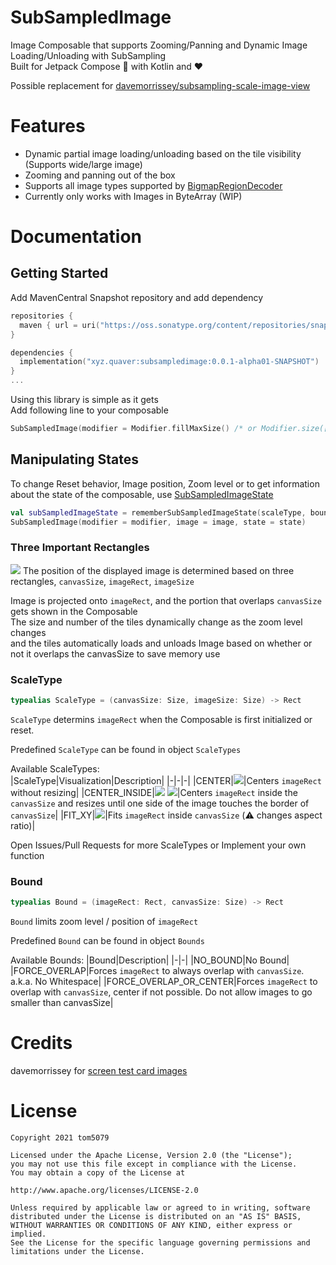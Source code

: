 # SubSampledImage

Image Composable that supports Zooming/Panning and Dynamic Image Loading/Unloading with SubSampling  
Built for Jetpack Compose :rocket: with Kotlin and :heart:  

Possible replacement for [davemorrissey/subsampling-scale-image-view](https://github.com/davemorrissey/subsampling-scale-image-view)

# Features

- Dynamic partial image loading/unloading based on the tile visibility (Supports wide/large image)
- Zooming and panning out of the box
- Supports all image types supported by [BigmapRegionDecoder](https://developer.android.com/reference/android/graphics/BitmapRegionDecoder)
- Currently only works with Images in ByteArray (WIP)

# Documentation

## Getting Started

Add MavenCentral Snapshot repository and add dependency
```kotlin
repositories {
  maven { url = uri("https://oss.sonatype.org/content/repositories/snapshots") }
}

dependencies {
  implementation("xyz.quaver:subsampledimage:0.0.1-alpha01-SNAPSHOT")
}
...


```

Using this library is simple as it gets  
Add following line to your composable  

```kotlin
SubSampledImage(modifier = Modifier.fillMaxSize() /* or Modifier.size([image size]) */, image = [image ByteArray])
```

## Manipulating States

To change Reset behavior, Image position, Zoom level or to get information about the state of the composable, use [SubSampledImageState](https://github.com/tom5079/SubSampledImage/blob/master/library/src/main/java/xyz/quaver/graphics/subsampledimage/SubSampledImageState.kt)

```kotlin
val subSampledImageState = rememberSubSampledImageState(scaleType, bound)
SubSampledImage(modifier = modifier, image = image, state = state)
```

### Three Important Rectangles

![](https://github.com/tom5079/SubSampledImage/blob/master/docs/images/state.jpg)
The position of the displayed image is determined based on three rectangles, `canvasSize`, `imageRect`, `imageSize`

Image is projected onto `imageRect`, and the portion that overlaps `canvasSize` gets shown in the Composable  
The size and number of the tiles dynamically change as the zoom level changes  
and the tiles automatically loads and unloads Image based on whether or not it overlaps the canvasSize to save memory use

### ScaleType
```kotlin
typealias ScaleType = (canvasSize: Size, imageSize: Size) -> Rect
```

`ScaleType` determins `imageRect` when the Composable is first initialized or reset.  

Predefined `ScaleType` can be found in object `ScaleTypes`  

Available ScaleTypes:  
|ScaleType|Visualization|Description|
|-|-|-|
|CENTER|![](https://github.com/tom5079/SubSampledImage/blob/master/docs/images/CENTER.jpg?raw=true)|Centers `imageRect` without resizing|
|CENTER_INSIDE|![](https://github.com/tom5079/SubSampledImage/blob/master/docs/images/CENTER_INSIDE_WIDTH.jpg?raw=true) ![](https://github.com/tom5079/SubSampledImage/blob/master/docs/images/CENTER_INSIDE_HEIGHT.jpg?raw=true)|Centers `imageRect` inside the `canvasSize` and resizes until one side of the image touches the border of `canvasSize`|
|FIT_XY|![](https://github.com/tom5079/SubSampledImage/blob/master/docs/images/FIT_XY.jpg?raw=true)|Fits `imageRect` inside `canvasSize`  (:warning: changes aspect ratio)|

Open Issues/Pull Requests for more ScaleTypes or Implement your own function

### Bound
```kotlin
typealias Bound = (imageRect: Rect, canvasSize: Size) -> Rect
```

`Bound` limits zoom level / position of `imageRect`

Predefined `Bound` can be found in object `Bounds`

Available Bounds:
|Bound|Description|
|-|-|
|NO_BOUND|No Bound|
|FORCE_OVERLAP|Forces `imageRect` to always overlap with `canvasSize`. a.k.a. No Whitespace|
|FORCE_OVERLAP_OR_CENTER|Forces `imageRect` to overlap with `canvasSize`, center if not possible. Do not allow images to go smaller than canvasSize|

# Credits

davemorrissey for [screen test card images](https://github.com/davemorrissey/screen-test-card)

# License

```
Copyright 2021 tom5079

Licensed under the Apache License, Version 2.0 (the "License");
you may not use this file except in compliance with the License.
You may obtain a copy of the License at

http://www.apache.org/licenses/LICENSE-2.0

Unless required by applicable law or agreed to in writing, software
distributed under the License is distributed on an "AS IS" BASIS,
WITHOUT WARRANTIES OR CONDITIONS OF ANY KIND, either express or implied.
See the License for the specific language governing permissions and
limitations under the License.
```
